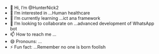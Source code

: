 - 👋 Hi, I’m @HunterNick2
- 👀 I’m interested in ...Human healthcare
- 🌱 I’m currently learning ...ict ana framework 
- 💞️ I’m looking to collaborate on ...advanced development of WhatsApp bot
- 📫 How to reach me ...
- 😄 Pronouns: ...
- ⚡ Fun fact: ...Remember no one is born foolish

<!---
HunterNick2/HunterNick2 is a ✨ special ✨ repository because its `README.md` (this file) appears on your GitHub profile.
You can click the Preview link to take a look at your changes.
--->
